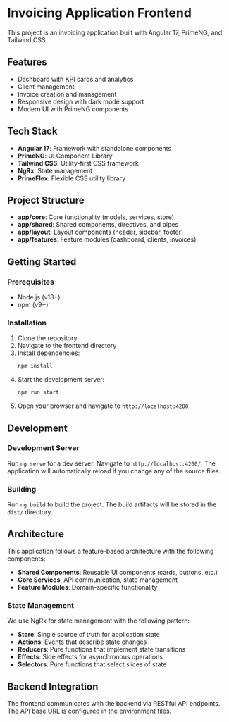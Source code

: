 # Invoicing Application Frontend

This project is an invoicing application built with Angular 17, PrimeNG, and Tailwind CSS.

## Features

- Dashboard with KPI cards and analytics
- Client management
- Invoice creation and management
- Responsive design with dark mode support
- Modern UI with PrimeNG components

## Tech Stack

- **Angular 17**: Framework with standalone components
- **PrimeNG**: UI Component Library
- **Tailwind CSS**: Utility-first CSS framework
- **NgRx**: State management
- **PrimeFlex**: Flexible CSS utility library

## Project Structure

- **app/core**: Core functionality (models, services, store)
- **app/shared**: Shared components, directives, and pipes
- **app/layout**: Layout components (header, sidebar, footer)
- **app/features**: Feature modules (dashboard, clients, invoices)

## Getting Started

### Prerequisites

- Node.js (v18+)
- npm (v9+)

### Installation

1. Clone the repository
2. Navigate to the frontend directory
3. Install dependencies:
   ```bash
   npm install
   ```
4. Start the development server:
   ```bash
   npm run start
   ```
5. Open your browser and navigate to `http://localhost:4200`

## Development

### Development Server

Run `ng serve` for a dev server. Navigate to `http://localhost:4200/`. The application will automatically reload if you change any of the source files.

### Building

Run `ng build` to build the project. The build artifacts will be stored in the `dist/` directory.

## Architecture

This application follows a feature-based architecture with the following components:

- **Shared Components**: Reusable UI components (cards, buttons, etc.)
- **Core Services**: API communication, state management
- **Feature Modules**: Domain-specific functionality

### State Management

We use NgRx for state management with the following pattern:

- **Store**: Single source of truth for application state
- **Actions**: Events that describe state changes
- **Reducers**: Pure functions that implement state transitions
- **Effects**: Side effects for asynchronous operations
- **Selectors**: Pure functions that select slices of state

## Backend Integration

The frontend communicates with the backend via RESTful API endpoints. The API base URL is configured in the environment files.
